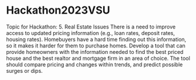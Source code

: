 # Hackathon2023VSU
Topic for Hackathon: 
    5.	Real Estate Issues 
There is a need to improve access to updated pricing information (e.g., loan rates, deposit rates, 	housing rates). Homebuyers have a hard time finding out this information, so it makes it harder for them to purchase homes. 
Develop a tool that can provide homeowners with the information needed to find the best priced house and the best realtor and mortgage firm in an area of choice. The tool should compare pricing and changes within trends, and predict possible surges or dips.
